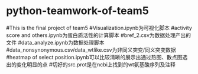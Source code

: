 # python-teamwork-of-team5
#This is the final project of team5
#Visualization.ipynb为可视化脚本
#activity score and others.ipynb为蛋白质活性的计算脚本
#bref_2.csv为数据处理产出的文件
#data_analyze.ipynb为数据处理脚本
#data_nonsynonymous.csv/data_wtlike.csv为非同义突变/同义突变数据
#heatmap of select position.ipynb可以比较清晰的展示出通过热图、散点图选出的变化明显的点
#切好的src.prot是在ncbi上找到的wt氨基酸序列及注释
